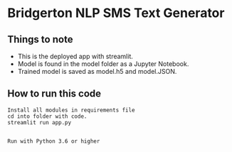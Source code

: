 
# Bridgerton NLP SMS Text Generator


## Things to note
- This is the deployed app with streamlit.
- Model is found in the model folder as a Jupyter Notebook.
- Trained model is saved as model.h5 and model.JSON.
 

## How to run this code
```
Install all modules in requirements file
cd into folder with code.
streamlit run app.py


Run with Python 3.6 or higher
```
